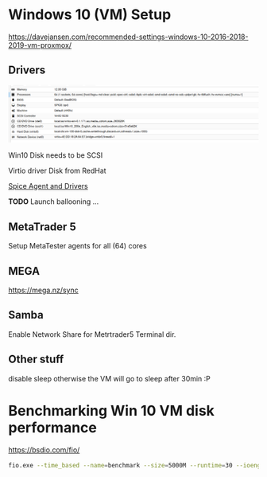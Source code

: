 # Windows 10 (VM) Setup

https://davejansen.com/recommended-settings-windows-10-2016-2018-2019-vm-proxmox/

## Drivers

![win10hw](img/pve-win10-hw.png "win10hw")

Win10 Disk needs to be SCSI

Virtio driver Disk from RedHat

[Spice Agent and Drivers](https://www.spice-space.org/download.html)

**TODO** Launch ballooning ...

## MetaTrader 5

Setup MetaTester agents for all (64) cores

## MEGA

https://mega.nz/sync

## Samba

Enable Network Share for Metrtrader5 Terminal dir.

## Other stuff

disable sleep otherwise the VM will go to sleep after 30min :P

# Benchmarking Win 10 VM disk performance

https://bsdio.com/fio/

```sh
fio.exe --time_based --name=benchmark --size=5000M --runtime=30 --ioengine=windowsaio --numjobs=8 --iodepth=8 --rw=randwrite --blocksize=4k --group_reporting --direct=1
```
